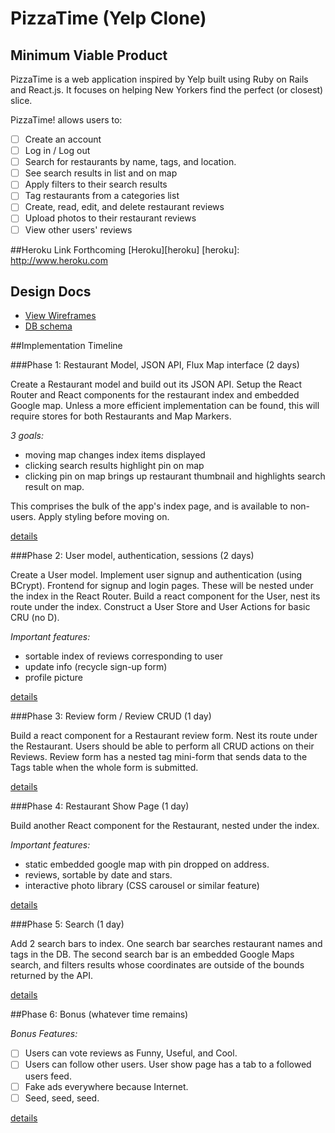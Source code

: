 PizzaTime (Yelp Clone)
=======================

Minimum Viable Product
----------------------

PizzaTime is a web application inspired by Yelp built using
Ruby on Rails and React.js. It focuses on helping New Yorkers
find the perfect (or closest) slice.

PizzaTime! allows users to:

- [ ] Create an account
- [ ] Log in / Log out
- [ ] Search for restaurants by name, tags, and location.
- [ ] See search results in list and on map
- [ ] Apply filters to their search results
- [ ] Tag restaurants from a categories list
- [ ] Create, read, edit, and delete restaurant reviews
- [ ] Upload photos to their restaurant reviews
- [ ] View other users' reviews

##Heroku Link
Forthcoming
[Heroku][heroku]
[heroku]: http://www.heroku.com

## Design Docs
* [View Wireframes][view]
* [DB schema][schema]

[view]: ./docs/views.md
[schema]: ./docs/schema.md

##Implementation Timeline

###Phase 1: Restaurant Model, JSON API, Flux Map interface (2 days)

Create a Restaurant model and build out its JSON API.
Setup the React Router and React components for the restaurant index and
embedded Google map. Unless a more efficient implementation can be found,
this will require stores for both Restaurants and Map Markers.

*3 goals:*
- moving map changes index items displayed
- clicking search results highlight pin on map
- clicking pin on map brings up restaurant thumbnail and highlights
  search result on map.

This comprises the bulk of the app's index page, and is available to
non-users. Apply styling before moving on.

[details][phase-1-details]

###Phase 2: User model, authentication, sessions (2 days)

Create a User model. Implement user signup and authentication (using
BCrypt). Frontend for signup and login pages. These will be nested
under the index in the React Router. Build a react component for the
User, nest its route under the index.
Construct a User Store and User Actions for basic CRU (no D).

*Important features:*
- sortable index of reviews corresponding to user
- update info (recycle sign-up form)
- profile picture

[details][phase-2-details]

###Phase 3: Review form / Review CRUD (1 day)

Build a react component for a Restaurant review form. Nest its route
under the Restaurant. Users should be able to perform all CRUD actions
on their Reviews. Review form has a nested tag mini-form that sends data to
the Tags table when the whole form is submitted.

[details][phase-3-details]

###Phase 4: Restaurant Show Page (1 day)

Build another React component for the Restaurant, nested under the
index.

*Important features:*
- static embedded google map with pin dropped on address.
- reviews, sortable by date and stars.
- interactive photo library (CSS carousel or similar feature)

[details][phase-4-details]

###Phase 5: Search (1 day)

Add 2 search bars to index. One search bar searches restaurant names
and tags in the DB. The second search bar is an embedded Google Maps
search, and filters results whose coordinates are outside of the bounds
returned by the API.

[details][phase-5-details]

##Phase 6: Bonus (whatever time remains)

*Bonus Features:*

- [ ] Users can vote reviews as Funny, Useful, and Cool.
- [ ] Users can follow other users. User show page has a tab to a
followed users feed.
- [ ] Fake ads everywhere because Internet.
- [ ] Seed, seed, seed.

[details][phase-6-details]


[phase-1-details]: ./docs/phases/phase_1.md
[phase-2-details]: ./docs/phases/phase_2.md
[phase-3-details]: ./docs/phases/phase_3.md
[phase-4-details]: ./docs/phases/phase_4.md
[phase-5-details]: ./docs/phases/phase_5.md
[phase-6-details]: ./docs/phases/phase_6.md
